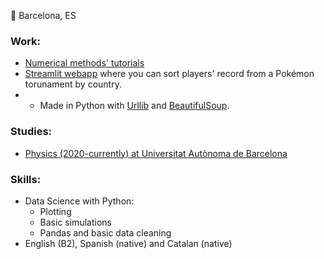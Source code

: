 :round_pushpin: Barcelona, ES
### Work:

- [Numerical methods' tutorials](https://www.kaggle.com/code/carlosherreravzquez/calculating-pi-with-rice-mc-tutorial)
- [Streamlit webapp](https://lentejas1-vgc-records-main-x631ba.streamlit.app/) where you can sort players' record from a Pokémon torunament by country.
- - Made in Python with [Urllib](https://github.com/python/cpython/tree/3.11/Lib/urllib/) and [BeautifulSoup](https://www.crummy.com/software/BeautifulSoup/).

### Studies:

- [Physics (2020-currently) at Universitat Autònoma de Barcelona](https://www.uab.cat/web/estudiar/ehea-degrees/general-information-1216708259085.html?param1=1216102930384)

### Skills:
- Data Science with Python:
  - Plotting
  - Basic simulations
  - Pandas and basic data cleaning
- English (B2), Spanish (native) and Catalan (native)
